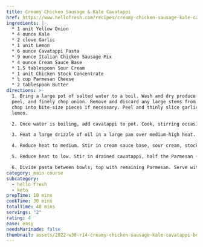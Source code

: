 ```yaml
---
title: Creamy Chicken Sausage & Kale Cavatappi
href: https://www.hellofresh.com/recipes/creamy-chicken-sausage-kale-cavatappi-62dffa675a0041d19f0dc7dc
ingredients: |-
  * 1 unit Yellow Onion
  * 4 ounce Kale
  * 2 clove Garlic
  * 1 unit Lemon
  * 6 ounce Cavatappi Pasta
  * 9 ounce Italian Chicken Sausage Mix
  * 4 ounce Cream Sauce Base
  * 1.5 tablespoon Sour Cream
  * 1 unit Chicken Stock Concentrate
  * ¼ cup Parmesan Cheese
  * 2 tablespoon Butter
directions: >-
  1. Bring a large pot of salted water to a boil. Wash and dry produce. • Halve,
  peel, and finely chop onion. Remove and discard any large stems from kale;
  chop into bite-size pieces if necessary. Peel and thinly slice garlic. Quarter
  lemon.

  2. Once water is boiling, add cavatappi to pot. Cook, stirring occasionally, until al dente, 9-11 minutes. • Reserve 3⁄4 cup pasta cooking water (1 1⁄2 cups for 4 servings), then drain.

  3. Heat a large drizzle of oil in a large pan over medium-high heat. Add sausage* and onion; season with salt and pepper. Cook, breaking up meat into pieces, until sausage is mostly cooked through and onion is softened, 3-5 minutes. • Stir in kale and garlic; cook until sausage is cooked through and kale is wilted, 3-5 minutes. TIP: Add kale in batches if necessary.

  4. Reduce heat to medium. Stir in cream sauce base, sour cream, stock concentrate, 1⁄4 cup reserved pasta cooking water (1⁄3 cup for 4 servings), and a big squeeze of lemon juice. Cook, stirring occasionally, until thickened, 2-3 minutes. Season with salt and pepper.

  5. Reduce heat to low. Stir in drained cavatappi, half the Parmesan (use the rest for serving), 2 TBSP butter (4 TBSP for 4 servings), and a squeeze of lemon juice. TIP: If needed, stir in more reserved cooking water a splash at a time until pasta is coated in a creamy sauce.

  6. Divide pasta between bowls; top with remaining Parmesan. Serve with remaining lemon wedges on the side.
category: main course
subcategory:
  - hello fresh
  - keto
prepTime: 10 mins
cookTime: 30 mins
totalTime: 40 mins
servings: "2"
rating: 4
ease: easy
needsMarinade: false
thumbnail: assets/2022-w36-r14-creamy-chicken-sausage-kale-cavatappi-befe3eea.jpeg
---
```

